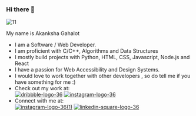 ### Hi there 👋

<!--
**enraiha0307/enraiha0307** is a ✨ _special_ ✨ repository because its `README.md` (this file) appears on your GitHub profile.

Here are some ideas to get you started:

- 🔭 I’m currently working on ...
- 🌱 I’m currently learning ...
- 👯 I’m looking to collaborate on ...
- 🤔 I’m looking for help with ...
- 💬 Ask me about ...
- 📫 How to reach me: ...
- 😄 Pronouns: ...
- ⚡ Fun fact:
-->


![11](https://user-images.githubusercontent.com/26249973/109674672-1ce84c80-7b9d-11eb-865b-7ccafa06e87f.png)


My name is Akanksha Gahalot
- I am a Software / Web Developer.<br> 
- I am proficient with C/C++, Algorithms and Data Structures<br>
- I mostly build projects with Python, HTML, CSS, Javascript, Node.js and React <br>  
- I have a passion for Web Accessibility and Design Systems.<br>
- I would love to work together with other developers , so do tell me if you have something for me :)<br>
- Check out my work at:<br>
[![dribbble-logo-36](https://user-images.githubusercontent.com/26249973/89770371-4caa0700-db1c-11ea-8f67-0f6052d25899.png)][2]
[![instagram-logo-36](https://user-images.githubusercontent.com/26249973/109424119-550a5680-7a08-11eb-8525-9588742b275c.png)][3] <br>
- Connect with me at:<br>
[![instagram-logo-36(1)](https://user-images.githubusercontent.com/26249973/109424326-35bff900-7a09-11eb-90ff-a2477047d0a9.png)][4]
[![linkedin-square-logo-36](https://user-images.githubusercontent.com/26249973/109424226-d4982580-7a08-11eb-8f8f-36580e5d9720.png)][1]







[1]:!(https://www.linkedin.com/in/akanksha-gahalot-0307/)
[2]:https://dribbble.com/Akku_0307
[3]:https://www.instagram.com/e_n_r_a_i_h_a/
[4]:https://www.instagram.com/akku_0307/
